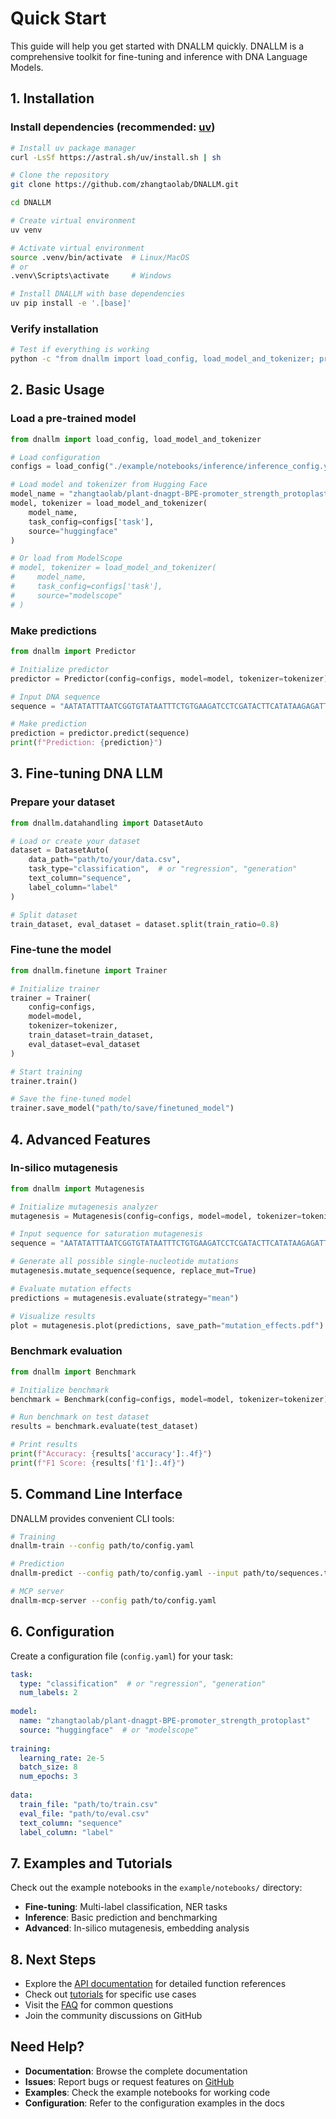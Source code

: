 # Quick Start

This guide will help you get started with DNALLM quickly. DNALLM is a comprehensive toolkit for fine-tuning and inference with DNA Language Models.

## 1. Installation

### Install dependencies (recommended: [uv](https://docs.astral.sh/uv/))

```bash
# Install uv package manager
curl -LsSf https://astral.sh/uv/install.sh | sh

# Clone the repository
git clone https://github.com/zhangtaolab/DNALLM.git

cd DNALLM

# Create virtual environment
uv venv

# Activate virtual environment
source .venv/bin/activate  # Linux/MacOS
# or
.venv\Scripts\activate     # Windows

# Install DNALLM with base dependencies
uv pip install -e '.[base]'
```

### Verify installation

```bash
# Test if everything is working
python -c "from dnallm import load_config, load_model_and_tokenizer; print('DNALLM installed successfully!')"
```

## 2. Basic Usage

### Load a pre-trained model

```python
from dnallm import load_config, load_model_and_tokenizer

# Load configuration
configs = load_config("./example/notebooks/inference/inference_config.yaml")

# Load model and tokenizer from Hugging Face
model_name = "zhangtaolab/plant-dnagpt-BPE-promoter_strength_protoplast"
model, tokenizer = load_model_and_tokenizer(
    model_name, 
    task_config=configs['task'], 
    source="huggingface"
)

# Or load from ModelScope
# model, tokenizer = load_model_and_tokenizer(
#     model_name, 
#     task_config=configs['task'], 
#     source="modelscope"
# )
```

### Make predictions

```python
from dnallm import Predictor

# Initialize predictor
predictor = Predictor(config=configs, model=model, tokenizer=tokenizer)

# Input DNA sequence
sequence = "AATATATTTAATCGGTGTATAATTTCTGTGAAGATCCTCGATACTTCATATAAGAGATTTTGAGAGAGAGAGAGAACCAATTTTCGAATGGGTGAGTTGGCAAAGTATTCACTTTTCAGAACATAATTGGGAAACTAGTCACTTTACTATTCAAAATTTGCAAAGTAGTC"

# Make prediction
prediction = predictor.predict(sequence)
print(f"Prediction: {prediction}")
```

## 3. Fine-tuning DNA LLM

### Prepare your dataset

```python
from dnallm.datahandling import DatasetAuto

# Load or create your dataset
dataset = DatasetAuto(
    data_path="path/to/your/data.csv",
    task_type="classification",  # or "regression", "generation"
    text_column="sequence",
    label_column="label"
)

# Split dataset
train_dataset, eval_dataset = dataset.split(train_ratio=0.8)
```

### Fine-tune the model

```python
from dnallm.finetune import Trainer

# Initialize trainer
trainer = Trainer(
    config=configs,
    model=model,
    tokenizer=tokenizer,
    train_dataset=train_dataset,
    eval_dataset=eval_dataset
)

# Start training
trainer.train()

# Save the fine-tuned model
trainer.save_model("path/to/save/finetuned_model")
```

## 4. Advanced Features

### In-silico mutagenesis

```python
from dnallm import Mutagenesis

# Initialize mutagenesis analyzer
mutagenesis = Mutagenesis(config=configs, model=model, tokenizer=tokenizer)

# Input sequence for saturation mutagenesis
sequence = "AATATATTTAATCGGTGTATAATTTCTGTGAAGATCCTCGATACTTCATATAAGAGATTTTGAGAGAGAGAGAGAACCAATTTTCGAATGGGTGAGTTGGCAAAGTATTCACTTTTCAGAACATAATTGGGAAACTAGTCACTTTACTATTCAAAATTTGCAAAGTAGTC"

# Generate all possible single-nucleotide mutations
mutagenesis.mutate_sequence(sequence, replace_mut=True)

# Evaluate mutation effects
predictions = mutagenesis.evaluate(strategy="mean")

# Visualize results
plot = mutagenesis.plot(predictions, save_path="mutation_effects.pdf")
```

### Benchmark evaluation

```python
from dnallm import Benchmark

# Initialize benchmark
benchmark = Benchmark(config=configs, model=model, tokenizer=tokenizer)

# Run benchmark on test dataset
results = benchmark.evaluate(test_dataset)

# Print results
print(f"Accuracy: {results['accuracy']:.4f}")
print(f"F1 Score: {results['f1']:.4f}")
```

## 5. Command Line Interface

DNALLM provides convenient CLI tools:

```bash
# Training
dnallm-train --config path/to/config.yaml

# Prediction
dnallm-predict --config path/to/config.yaml --input path/to/sequences.txt

# MCP server
dnallm-mcp-server --config path/to/config.yaml
```

## 6. Configuration

Create a configuration file (`config.yaml`) for your task:

```yaml
task:
  type: "classification"  # or "regression", "generation"
  num_labels: 2
  
model:
  name: "zhangtaolab/plant-dnagpt-BPE-promoter_strength_protoplast"
  source: "huggingface"  # or "modelscope"
  
training:
  learning_rate: 2e-5
  batch_size: 8
  num_epochs: 3
  
data:
  train_file: "path/to/train.csv"
  eval_file: "path/to/eval.csv"
  text_column: "sequence"
  label_column: "label"
```

## 7. Examples and Tutorials

Check out the example notebooks in the `example/notebooks/` directory:

- **Fine-tuning**: Multi-label classification, NER tasks
- **Inference**: Basic prediction and benchmarking
- **Advanced**: In-silico mutagenesis, embedding analysis

## 8. Next Steps

- Explore the [API documentation](../api/) for detailed function references
- Check out [tutorials](../tutorials/) for specific use cases
- Visit the [FAQ](../faq/) for common questions
- Join the community discussions on GitHub

## Need Help?

- **Documentation**: Browse the complete documentation
- **Issues**: Report bugs or request features on [GitHub](https://github.com/zhangtaolab/DNALLM)
- **Examples**: Check the example notebooks for working code
- **Configuration**: Refer to the configuration examples in the docs

